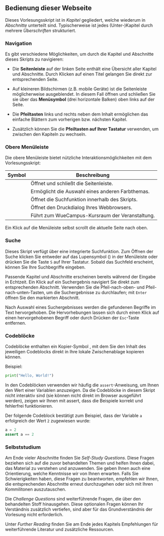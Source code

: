 ## Bedienung dieser Webseite

Dieses Vorlesungsskript ist in *Kapitel* gegliedert, welche wiederum in *Abschnitte* unterteilt sind. Typischerweise ist jedes (Unter-)Kapitel durch mehrere *Überschriften* strukturiert.

### Navigation

Es gibt verschiedene Möglichkeiten, um durch die Kapitel und Abschnitte dieses Skripts zu navigieren:

- Die **Seitenleiste** auf der linken Seite enthält eine Übersicht aller Kapitel und Abschnitte. Durch Klicken auf einen Titel gelangen Sie direkt zur entsprechenden Seite.

- Auf kleineren Bildschirmen (z.B. mobile Geräte) ist die Seitenleiste möglicherweise ausgeblendet. In diesem Fall öffnen und schließen Sie sie über das **Menüsymbol** (drei horizontale Balken) oben links auf der Seite.

- Die **Pfeiltasten** links und rechts neben dem Inhalt ermöglichen das einfache Blättern zum vorherigen bzw. nächsten Kapitel.

- Zusätzlich können Sie die **Pfeiltasten auf Ihrer Tastatur** verwenden, um zwischen den Kapiteln zu wechseln.

### Obere Menüleiste

Die obere Menüleiste bietet nützliche Interaktionsmöglichkeiten mit dem Vorlesungsskript:

| Symbol | Beschreibung |
|--------|--------------|
| <i class="fa fa-bars"></i> | Öffnet und schließt die Seitenleiste. |
| <i class="fa fa-paint-brush"></i> | Ermöglicht die Auswahl eines anderen Farbthemas. |
| <i class="fa fa-search"></i> | Öffnet die Suchfunktion innerhalb des Skripts. |
| <i class="fa fa-print"></i> | Öffnet den Druckdialog Ihres Webbrowsers. |
| <i class="icon-uw"></i> | Führt zum WueCampus-Kursraum der Veranstaltung. |

Ein Klick auf die Menüleiste selbst scrollt die aktuelle Seite nach oben.

### Suche

Dieses Skript verfügt über eine integrierte Suchfunktion. Zum Öffnen der Suche klicken Sie entweder auf das Lupensymbol (<i class="fa fa-search"></i>) in der Menüleiste oder drücken Sie die Taste `S` auf Ihrer Tastatur. Sobald das Suchfeld erscheint, können Sie Ihre Suchbegriffe eingeben.

Passende Kapitel und Abschnitte erscheinen bereits während der Eingabe in Echtzeit. Ein Klick auf ein Suchergebnis navigiert Sie direkt zum entsprechenden Abschnitt. Verwenden Sie die Pfeil-nach-oben- und Pfeil-nach-unten-Tasten, um die Suchergebnisse zu durchlaufen; mit `Enter` öffnen Sie den markierten Abschnitt.

Nach Auswahl eines Suchergebnisses werden die gefundenen Begriffe im Text hervorgehoben. Die Hervorhebungen lassen sich durch einen Klick auf einen hervorgehobenen Begriff oder durch Drücken der `Esc`-Taste entfernen.

### Codeblöcke

Codeblöcke enthalten ein Kopier-Symbol <i class="fa fa-copy"></i>, mit dem Sie den Inhalt des jeweiligen Codeblocks direkt in Ihre lokale Zwischenablage kopieren können.

Beispiel:
```python
print("Hello, World!")
```

In den Codeblöcken verwenden wir häufig die `assert`-Anweisung, um Ihnen den Wert einer Variablen anzuzeigen. Da die Codeblöcke in diesem Skript nicht interaktiv sind (sie können nicht direkt im Browser ausgeführt werden), zeigen wir Ihnen mit assert, dass die Beispiele korrekt und fehlerfrei funktionieren.

Der folgende Codeblock bestätigt zum Beispiel, dass der Variable `a` erfolgreich der Wert `2` zugewiesen wurde:
```python
a = 2
assert a == 2
```

### Selbststudium

Am Ende vieler Abschnitte finden Sie *Self-Study Questions*. Diese Fragen beziehen sich auf die zuvor behandelten Themen und helfen Ihnen dabei, das Material zu verstehen und anzuwenden. Sie geben Ihnen auch eine Orientierung, welche Kenntnisse wir von Ihnen erwarten. Falls Sie Schwierigkeiten haben, diese Fragen zu beantworten, empfehlen wir Ihnen, die entsprechenden Abschnitte erneut durchzugehen oder sich mit Ihren Kommilitonen auszutauschen.

Die *Challenge Questions* sind weiterführende Fragen, die über den behandelten Stoff hinausgehen. Diese optionalen Fragen können Ihr Verständnis zusätzlich vertiefen, sind aber für das Grundverständnis der Vorlesung nicht erforderlich.

Unter *Further Reading* finden Sie am Ende jedes Kapitels Empfehlungen für weiterführende Literatur und zusätzliche Ressourcen.
